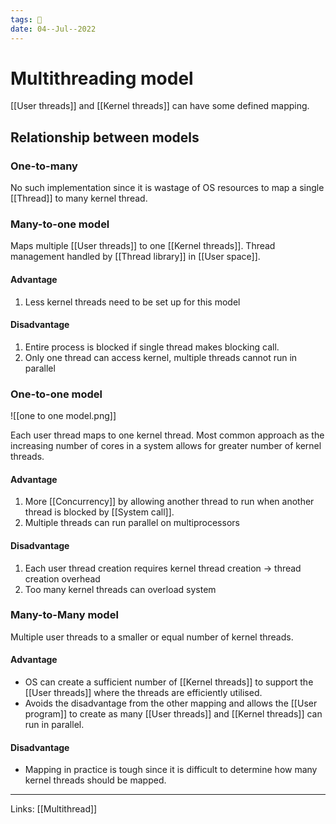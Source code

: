 ```yaml
---
tags: 🌱
date: 04--Jul--2022
---
```


# Multithreading model

[[User threads]] and [[Kernel threads]] can have some defined mapping.

## Relationship between models
### One-to-many
No such implementation since it is wastage of OS resources to map a single [[Thread]] to many kernel thread.

### Many-to-one model
Maps multiple [[User threads]] to one [[Kernel threads]]. Thread management handled by [[Thread library]] in [[User space]].

#### Advantage
1. Less kernel threads need to be set up for this model
#### Disadvantage
1. Entire process is blocked if single thread makes blocking call.
2. Only one thread can access kernel, multiple threads cannot run in parallel

### One-to-one model

![[one to one model.png]]

Each user thread maps to one kernel thread. Most common approach as the increasing number of cores in a system allows for greater number of kernel threads.

#### Advantage
1. More [[Concurrency]] by allowing another thread to run when another thread is blocked by [[System call]].
2. Multiple threads can run parallel on multiprocessors

#### Disadvantage
1. Each user thread creation requires kernel thread creation -> thread creation overhead
2. Too many kernel threads can overload system

### Many-to-Many model

Multiple user threads to a smaller or equal number of kernel threads.

#### Advantage
- OS can create a sufficient number of [[Kernel threads]] to support the [[User threads]] where the threads are efficiently utilised.
- Avoids the disadvantage from the other mapping and allows the [[User program]] to create as many [[User threads]] and [[Kernel threads]] can run in parallel.

#### Disadvantage

- Mapping in practice is tough since it is difficult to determine how many kernel threads should be mapped.

---
Links: [[Multithread]]